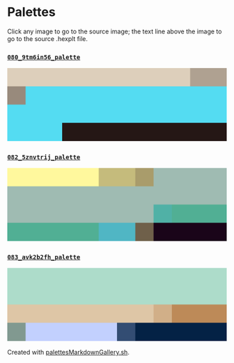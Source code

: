# Palettes

Click any image to go to the source image; the text line above the image to go to the source .hexplt file.

### [`080_9tm6in56_palette`](080_9tm6in56_palette.hexplt)

[ ![080_9tm6in56_palette.png](080_9tm6in56_palette.png) ](080_9tm6in56_palette.png)

### [`082_5znvtrij_palette`](082_5znvtrij_palette.hexplt)

[ ![082_5znvtrij_palette.png](082_5znvtrij_palette.png) ](082_5znvtrij_palette.png)

### [`083_avk2b2fh_palette`](083_avk2b2fh_palette.hexplt)

[ ![083_avk2b2fh_palette.png](083_avk2b2fh_palette.png) ](083_avk2b2fh_palette.png)

Created with [palettesMarkdownGallery.sh](https://github.com/earthbound19/_ebDev/blob/master/scripts/imgAndVideo/palettesMarkdownGallery.sh).